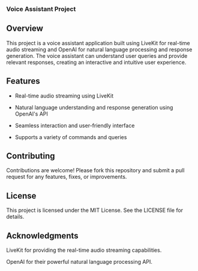 ### Voice Assistant Project
## Overview
This project is a voice assistant application built using LiveKit for real-time audio streaming and OpenAI for natural language processing and response generation. The voice assistant can understand user queries and provide relevant responses, creating an interactive and intuitive user experience.

## Features
* Real-time audio streaming using LiveKit

* Natural language understanding and response generation using OpenAI's API

* Seamless interaction and user-friendly interface

* Supports a variety of commands and queries

## Contributing
Contributions are welcome! Please fork this repository and submit a pull request for any features, fixes, or improvements.

## License
This project is licensed under the MIT License. See the LICENSE file for details.

## Acknowledgments
LiveKit for providing the real-time audio streaming capabilities.

OpenAI for their powerful natural language processing API.
